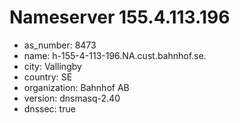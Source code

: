 # Nameserver 155.4.113.196

* as_number: 8473
* name: h-155-4-113-196.NA.cust.bahnhof.se.
* city: Vallingby
* country: SE
* organization: Bahnhof AB
* version: dnsmasq-2.40
* dnssec: true

